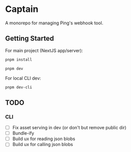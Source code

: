# Captain

A monorepo for managing Ping's webhook tool.

## Getting Started

For main project (NextJS app/server):

```bash
pnpm install

pnpm dev
```

For local CLI dev:

```bash
pnpm dev-cli
```

## TODO

### CLI

- [ ] Fix asset serving in dev (or don't but remove public dir)
- [ ] Bundle-ify
- [ ] Build ux for reading json blobs
- [ ] Build ux for calling json blobs
